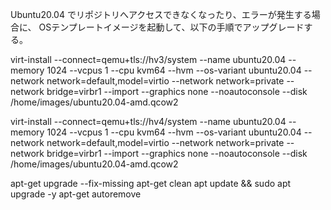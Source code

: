 Ubuntu20.04 でリポジトリへアクセスできなくなったり、エラーが発生する場合に、
OSテンプレートイメージを起動して、以下の手順でアップグレードする。

virt-install --connect=qemu+tls://hv3/system --name ubuntu20.04 --memory 1024 --vcpus 1 --cpu kvm64 --hvm --os-variant ubuntu20.04 --network network=default,model=virtio --network network=private --network bridge=virbr1 --import --graphics none --noautoconsole --disk /home/images/ubuntu20.04-amd.qcow2


virt-install --connect=qemu+tls://hv4/system --name ubuntu20.04 --memory 1024 --vcpus 1 --cpu kvm64 --hvm --os-variant ubuntu20.04 --network network=default,model=virtio --network network=private --network bridge=virbr1 --import --graphics none --noautoconsole --disk /home/images/ubuntu20.04-amd.qcow2

apt-get upgrade --fix-missing
apt-get clean
apt update && sudo apt upgrade -y
apt-get autoremove